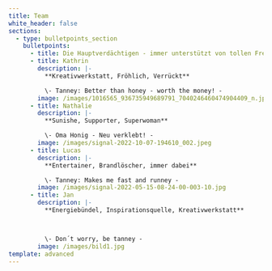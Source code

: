 ```yaml
---
title: Team
white_header: false
sections:
  - type: bulletpoints_section
    bulletpoints:
      - title: Die Hauptverdächtigen - immer unterstützt von tollen Freunden
      - title: Kathrin
        description: |-
          **Kreativwerkstatt, Fröhlich, Verrückt**

          \- Tanney: Better than honey - worth the money! -
        image: /images/1016565_936735949689791_7040246460474904409_n.jpg
      - title: Nathalie
        description: |-
          **Sunishe, Supporter, Superwoman**

          \- Oma Honig - Neu verklebt! -
        image: /images/signal-2022-10-07-194610_002.jpeg
      - title: Lucas
        description: |-
          **Entertainer, Brandlöscher, immer dabei**

          \- Tanney: Makes me fast and runney -
        image: /images/signal-2022-05-15-08-24-00-003-10.jpg
      - title: Jan
        description: |-
          **Energiebündel, Inspirationsquelle, Kreativwerkstatt**



          \- Don´t worry, be tanney -
        image: /images/bild1.jpg
template: advanced
---
```

